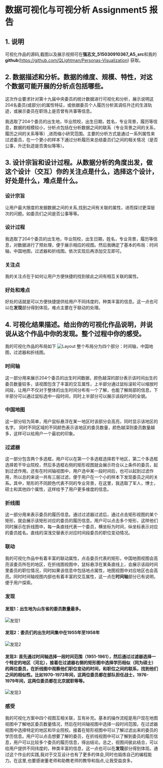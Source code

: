 # 数据可视化与可视分析 Assignment5 报告
## 1. 说明
 可视化作品的源码,截图以及展示视频可在**强志文_515030910367_A5_src**和我的**github**(https://github.com/QLightman/Personas-Visualization) 获取。

## 2. 数据描述和分析。数据的维度、规模、特性，对这个数据可能开展的分析点包括哪些。

这次作业要求针对第十九届中央委员的统计数据进行可视化和分析，展示说明这204名委员(或部分)的属性特征，或依据委员个人履历分析其调任升迁的生涯轨迹，或展示委员在职场上是否曾有共事等信息。

我选取了204个委员的出生地，毕业院校，出生日期，姓名，专业背景，履历等信息，数据的规模较小，分析点包括在分析数据之间的联系（专业背景之间的关系，履历之间的关系等等）,进而缩小研究范围。主要的分析方式是通过一系列属性来过滤委员，在一个更小的样本下通过分析履历来总结委员们之间的相关情况（是否公事，升迁轨迹是否类似等等）。

## 3. 设计宗旨和设计过程。从数据分析的角度出发，做这个设计（交互）你的关注点是什么，选择这个设计，好处是什么，难点是什么。
### 设计宗旨
让用户最大限度的发掘数据之间的关系,找到之间有关联的属性，进而探讨更深层次的问题。如委员们之间是否公事等等。
### 设计过程
我选取了204个委员的出生地，毕业院校，出生日期，姓名，专业背景，履历等信息，对数据进行了预处理，便于展示相应的视图。然后我确定了基本的布局：时间轴，中国地图，过滤器和折线图。依次实现后再添加交互即可。
### 关注点
我的关注点在于如何让用户方便快捷的找到彼此之间有相互关联的属性。
### 好处和难点
好处的话就是可以方便快捷提供给用户不同纬度的，种类丰富的信息。这一点也可以在**发现**部分得到体现。难点主要在于联动的处理。

## 4. 可视化结果描述。给出你的可视化作品说明，并说说从这个作品中你的发现。整个过程中你的感受。
我的可视化作品的布局如下
![Layout](/home/lightman/图片/shutter截图/demo.jpg)
整个布局分为四个部分：时间轴，中国地图，过滤器和折线图。
### 时间轴
这一部分用来展示204个委员的出生时间数据，颜色越深的部分表示该时间出生的委员数量较多，该视图包含了丰富的交互属性，上半部分通过鼠标滚轮可以缩放时间段，让用户不仅对于整体的出生时间分布有一个了解，也能了解局部的信息，下半部分可以通过鼠标选中一段时间，同时上半部分可以展示该段时间的全貌。

### 中国地图
这一部分较为简单，用户鼠标悬浮在某一地区时该部分会高亮，同时显示该地区的名字。
同时不同区域的不同颜色表示该地区的委员数量，颜色越深则委员数量越多，这样可以给用户一个最初的印象。

### 过滤器
这一部分包含两个多选框，用户可以在第一个多选框选择若干地区，第二个多选框选择若干毕业院校，然后多选框右侧的矩形视图就会展示符合以上条件的委员，起到过滤作用。还有在时间轴视图中，用户选中某一段时间后，也可以起到过滤作用，所以总的来说一共有三层过滤，便于用户在一个小的样本下发现委员之间的关系。其中，矩形的不同颜色代表不同的专业背景，在这里，我选取了军人，博士，硕士和其他四个属性，这样给予了用户更多维度的信息。
### 折线图
这一部分用来表示委员的履历信息。通过过滤器过滤后，通过点击矩形视图的某个矩形，就会展示该矩形对应的委员的履历信息。用户可以点击多个矩形，这样他们同时展示在折线图中，每一条直线代表一个委员，横坐标为时间，纵坐标表示对应的委员姓名。直线的深浅交替表示对应时间段委员的职位变动情况。

### 联动
我的可视化作品中有着丰富的联动属性，点击委员代表的矩形，中国地图视图会高亮该委员所在的地区，在折线图视图中，鼠标悬浮在某条直线上，会展示该段时间里委员的职位情况，同时如果该信息中包括地点属性，地图视图中对应地区也会高亮。同时时间轴视图内部也有着丰富的交互属性，这一点在**时间轴**部分已有说明，便于用户探索。

### 发现
#### 发现1：出生地为山东省的委员数量最多。
![发现1](/home/lightman/图片/shutter截图/demo1.jpg)

#### 发现2：委员们的出生时间集中在1955年至1958年
![发现2](/home/lightman/图片/shutter截图/demo2.jpg)

#### 发现3: 首先通过时间轴选择一段时间范围（1951-1961），然后通过过滤器选择一个特定的地区（河北），接着在过滤器右侧的矩形图中选择学历相似（同为硕士）的两位委员，在折线图中观察他们职位变动的时间，和职位之间的联系，找到他们之间的相似性。比如1970-1973年间，这两位委员都在部队担任战士，1976-1979年间，这两位委员都在北京就职等等。
![发现3](/home/lightman/图片/shutter截图/demo.jpg)

### 感受
我的可视化方案中四个视图互相关联，互有补充。基本的操作流程是用户现在地图视图中了解地区委员数量情况，然后在时间轴视图中选择一段时间范围，在过滤器视图中选择特定的地区和毕业院校。接着在矩形视图中可以了解过滤出来的委员的学历信息。用户可以点击想要了解的委员，在折线视图中可以了解到委员的履历信息，用户可以比较多个委员的履历信息，得出结论。总之，视图间彼此结合，可以给用户提供不同纬度的，种类丰富的信息，这一点也可以在**发现**部分得到体现。通过这个作业的实践,我对于交互设计也有了更多的体会,同时也锻炼自己的编程能力。在这里,也要感谢董老师和助教老师的教导和指点,让我受益良多。


